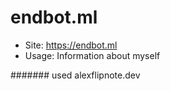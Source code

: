 # endbot.ml
- Site: https://endbot.ml
- Usage: Information about myself

####### used alexflipnote.dev
